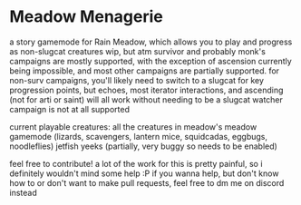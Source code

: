 # Meadow Menagerie
a story gamemode for Rain Meadow, which allows you to play and progress as non-slugcat creatures
wip, but atm survivor and probably monk's campaigns are mostly supported, with the exception of ascension currently being impossible, and most other campaigns are partially supported.
for non-surv campaigns, you'll likely need to switch to a slugcat for key progression points, but echoes, most iterator interactions, and ascending (not for arti or saint) will all work without needing to be a slugcat
watcher campaign is not at all supported

current playable creatures:
all the creatures in meadow's meadow gamemode (lizards, scavengers, lantern mice, squidcadas, eggbugs, noodleflies)
jetfish
yeeks (partially, very buggy so needs to be enabled)

feel free to contribute! a lot of the work for this is pretty painful, so i definitely wouldn't mind some help :P
if you wanna help, but don't know how to or don't want to make pull requests, feel free to dm me on discord instead
